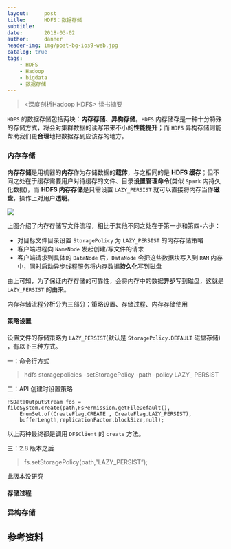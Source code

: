 ```yaml
---
layout:     post
title:		HDFS：数据存储
subtitle:
date:       2018-03-02
author:     danner
header-img: img/post-bg-ios9-web.jpg
catalog: true
tags:
    - HDFS
    - Hadoop
    - bigdata
    - 数据存储
---
```


> <深度剖析Hadoop HDFS> 读书摘要


`HDFS` 的数据存储包括两块：**内存存储**、**异构存储**。`HDFS` 内存储存是一种十分特殊的存储方式，将会对集群数据的读写带来不小的**性能提升**；而 `HDFS` 异构存储则能帮助我们更**合理**地把数据存到应该存的地方。


### 内存存储

**内存存储**是用机器的**内存**作为存储数据的**载体**，与之相同的是 **HDFS 缓存**；但不同之处在于缓存需要用户对待缓存的文件、目录**设置管理命令**(类似 `Spark` 内持久化数据)，而 **HDFS 内存存储**是只需设置 `LAZY_PERSIST` 就可以直接将内存当作**磁盘**，操作上对用户**透明**。

![](https://vendanner.github.io/img/HDFS/memory_write.png)

上图介绍了内存存储写文件流程，相比于其他不同之处在于第一步和第四-六步：

- 对目标文件目录设置 `StoragePolicy` 为 `LAZY_PERSIST` 的内存存储策略
- 客户端进程向 `NameNode` 发起创建/写文件的请求
- 客户端请求到具体的 `DataNode` 后，`DataNode` 会把这些数据块写入到 `RAM` 内存中，同时启动异步线程服务将内存数据**持久化**写到磁盘

由上可知，为了保证内存存储的可靠性，会将内存中的数据**异步**写到磁盘，这就是 `LAZY_PERSIST` 的由来。

内存存储流程分析分为三部分：策略设置、存储过程、内存存储使用


#### 策略设置

设置文件的存储策略为 `LAZY_PERSIST`(默认是 `StoragePolicy.DEFAULT` 磁盘存储) ，有以下三种方式。

一：命令行方式

> hdfs storagepolicies -setStoragePolicy -path <path> -policy LAZY_ PERSIST 

二：API 创建时设置策略

    FSDataOutputStream fos = fileSystem.create(path,FsPermission.getFileDefault(),
        EnumSet.of(CreateFlag.CREATE , CreateFlag.LAZY_PERSIST),
        bufferLength,replicationFactor,blockSize,null);

以上两种最终都是调用 `DFSClient` 的 `create` 方法。

三：2.8 版本之后

> fs.setStoragePolicy(path,”LAZY_PERSIST”);

此版本没研究 


#### 存储过程
















### 异构存储











## 参考资料


